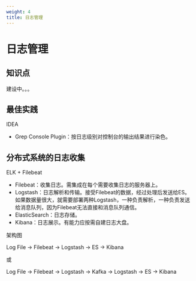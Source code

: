 ```yaml
---
weight: 4
title: 日志管理
---
```


# 日志管理

## 知识点

建设中。。。

## 最佳实践

IDEA

- Grep Console Plugin：按日志级别对控制台的输出结果进行染色。

## 分布式系统的日志收集

ELK + Filebeat

- Filebeat：收集日志。需集成在每个需要收集日志的服务器上。
- Logstash：日志解析和传输。接受Filebeat的数据，经过处理后发送给ES。如果数据量很大，就需要部署两种Logstash，一种负责解析，一种负责发送给消息队列，因为Filebeat无法直接和消息队列通信。
- ElasticSearch：日志存储。
- Kibana：日志展示。有能力应按需自建日志大盘。

架构图

Log File -> Filebeat -> Logstash -> ES -> Kibana

或

Log File -> Filebeat -> Logstash -> Kafka -> Logstash -> ES -> Kibana
